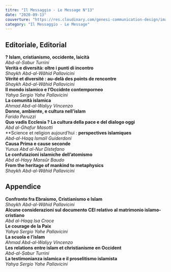 ```yaml
---
titre: "Il Messaggio - Le Message N°13"
date: "2020-09-13"
couverture: "https://res.cloudinary.com/genesi-communication-design/image/upload/v1604656266/ihei/couvertures/publications-12_pnncaa.jpg"
category: "Il Messaggio - Le Message"
---
```



## Editoriale, Editorial</br>
**? Islam, cristianismo, occidente, laicità**</br>
*Abd-al-Sabur Turrini*</br>
**Verità e diversità: oltre i punti di incontro**</br>
*Shaykh Abd-al-Wâhid Pallavicini*</br>
**Vérité et diversité&nbsp;: au-delà des points de rencontre**</br>
*Shaykh Abd-al-Wâhid Pallavicini*</br>
**Il mondo islamico e l’Occidnte contemporneo**</br>
*Yahya Sergio Yahe Pallavicini*</br>
**La comunità islamica**</br>
*Ahmad Abd-al-Waliyy Vincenzo*</br>
**Donne, ambiente, e cultura nell’islam**</br>
*Farida Peruzzi*</br>
**Quo vadis Ecclesia&nbsp;? La cultura della pace e del dialogo oggi**</br>
*Abd al-Ghafur Masotti*</br>
**Science et religion aujourd’hui&nbsp;: **perspectives islamiques**</br>
*Abd-al-Haqq Ismaïl Guiderdoni*</br>
**Causa Prima e cause seconde**</br>
*Yunus Abd al-Nur Distefano*</br>
**Le confutazioni islamiche dell’atomismo**</br>
*Abd al-Hayy Mansûr Baudo*</br>
**From the heritage of mankind to metaphysics**</br>
*Shaykh Abd-al-Wâhid Pallavicini*</br>

## Appendice</br>
**Confronto fra Ebraismo, Cristianismo e Islam**</br>
*Shaykh Abd-al-Wâhid Pallavicini*</br>
**Alcune considerazioni sul documento CEI relativo al matrimonio islamo-cristiano**</br>
*Abd al-Haqq Isa Croce*</br>
**Le courage de la Paix**</br>
*Yahya Sergio Yahe Pallavicini*</br>
**La scuola e l’islam**</br>
*Ahmad Abd-al-Waliyy Vincenzo*</br>
**Les relations entre islam et christianisme en Occident**</br>
*Abd-al-Sabur Turrini*</br>
**La testimonianza islamica e il proselitismo islamista**</br>
*Yahya Sergio Yahe Pallavicini*</br>

